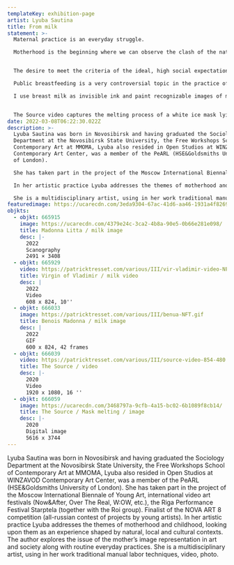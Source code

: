 ```yaml
---
templateKey: exhibition-page
artist: Lyuba Sautina
title: From milk
statement: >-
  Maternal practice is an everyday struggle.

  Motherhood is the beginning where we can observe the clash of the natural and the cultural. It is both a natural function and an engineered concept that satisfies various social requirements and is filled with certain standards towards the mother and her behavior.


  The desire to meet the criteria of the ideal, high social expectations and discrimination are strong oppressive factors, pushing the sensory knowledge of the process into the background. All this puts women who have taken on new experiences in a position of particular fragility and vulnerability.

  Public breastfeeding is a very controversial topic in the practice of motherhood. Feeding a baby in a cafe , museum or any other public space is often accompanied by social judgment and accusations of shamelessness.

  I use breast milk as invisible ink and paint recognizable images of mothers. Thus, focusing on the duality in relation to mothers - the exaltation of the image in culture and censure in everyday life.


  The Source video captures the melting process of a white ice mask lying on the ground. The mask is a cast of the artist’s face and actually is a mixture of breast milk and Infant formula.
date: 2022-03-08T06:22:30.022Z
description: >-
  Lyuba Sautina was born in Novosibirsk and having graduated the Sociology
  Department at the Novosibirsk State University, the Free Workshops School of
  Contemporary Art at MMOMA, Lyuba also resided in Open Studios at WINZAVOD
  Contemporary Art Center, was a member of the PeARL (HSE&Goldsmiths University
  of London).

  She has taken part in the project of the Moscow International Biennale of Young Art, international video art festivals (Now&After, Over The Real, W:OW, etc.), the Riga Performance Festival Starptela (together with the Roi group). Finalist of the NOVA ART 8 competition (all-russian contest of projects by young artists).

  In her artistic practice Lyuba addresses the themes of motherhood and childhood, looking upon them as an experience shaped by natural, local and cultural contexts. The author explores the issue of the mother’s image representation in art and society along with routine everyday practices.

  She is a multidisciplinary artist, using in her work traditional manual labor techniques, video, photo.
featuredimage: https://ucarecdn.com/3eda9304-67ac-41d6-aa46-1931a4f8269f/
objkts:
  - objkt: 665915
    image: https://ucarecdn.com/4379e24c-3ca2-4b8a-90e5-0b66e281e098/
    title: Madonna Litta / milk image
    desc: |-
      2022
      Scanography
      2491 × 3408
  - objkt: 665929
    video: https://patricktresset.com/various/III/vir-vladimir-video-NFT.mp4
    title: Virgin of Vladimir / milk video
    desc: |
      2022
      Video
      608 x 824, 10''
  - objkt: 666033
    image: https://patricktresset.com/various/III/benua-NFT.gif
    title: Benois Madonna / milk image
    desc: |
      2022
      GIF
      600 x 824, 42 frames
  - objkt: 666039
    video: https://patricktresset.com/various/III/source-video-854-480.mp4
    title: The Source / video
    desc: |-
      2020
      Video
      1920 x 1080, 16 ''
  - objkt: 666059
    image: https://ucarecdn.com/3468797a-9cfb-4a15-bc02-6b1089f8cb14/
    title: The Source / Mask melting / image
    desc: |-
      2020
      Digital image
      5616 x 3744
---
```

Lyuba Sautina was born in Novosibirsk and having graduated the Sociology Department at the Novosibirsk State University, the Free Workshops School of Contemporary Art at MMOMA, Lyuba also resided in Open Studios at WINZAVOD Contemporary Art Center, was a member of the PeARL (HSE&Goldsmiths University of London). She has taken part in the project of the Moscow International Biennale of Young Art, international video art festivals (Now&After, Over The Real, W:OW, etc.), the Riga Performance Festival Starptela (together with the Roi group). Finalist of the NOVA ART 8 competition (all-russian contest of projects by young artists). In her artistic practice Lyuba addresses the themes of motherhood and childhood, looking upon them as an experience shaped by natural, local and cultural contexts. The author explores the issue of the mother’s image representation in art and society along with routine everyday practices. She is a multidisciplinary artist, using in her work traditional manual labor techniques, video, photo.